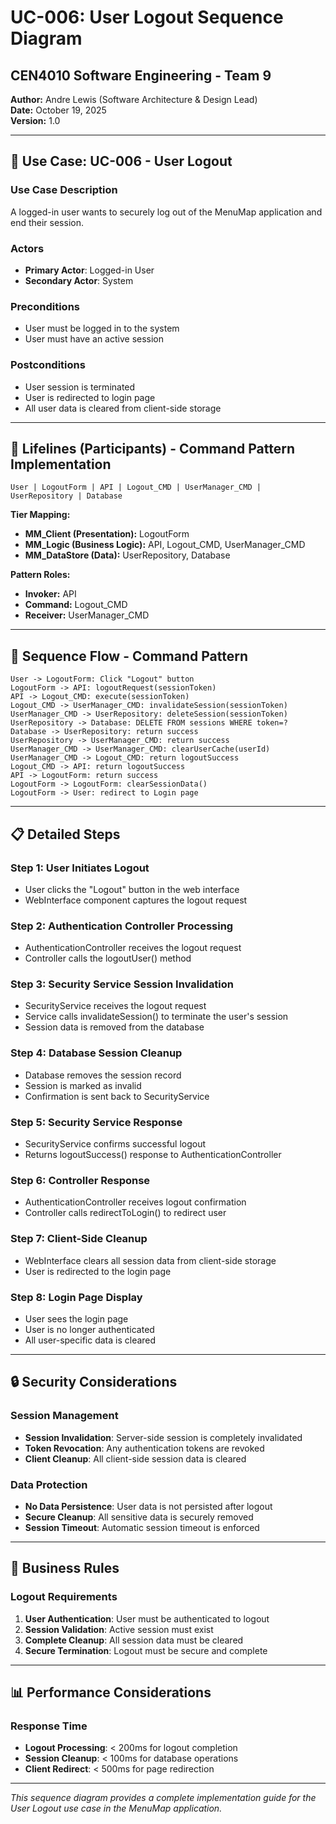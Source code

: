 # UC-006: User Logout Sequence Diagram
## CEN4010 Software Engineering - Team 9

**Author:** Andre Lewis (Software Architecture & Design Lead)  
**Date:** October 19, 2025  
**Version:** 1.0

---

## 🎯 Use Case: UC-006 - User Logout

### **Use Case Description**
A logged-in user wants to securely log out of the MenuMap application and end their session.

### **Actors**
- **Primary Actor**: Logged-in User
- **Secondary Actor**: System

### **Preconditions**
- User must be logged in to the system
- User must have an active session

### **Postconditions**
- User session is terminated
- User is redirected to login page
- All user data is cleared from client-side storage

---

## 🎯 **Lifelines (Participants) - Command Pattern Implementation**

```
User | LogoutForm | API | Logout_CMD | UserManager_CMD | UserRepository | Database
```

**Tier Mapping:**
- **MM_Client (Presentation):** LogoutForm
- **MM_Logic (Business Logic):** API, Logout_CMD, UserManager_CMD
- **MM_DataStore (Data):** UserRepository, Database

**Pattern Roles:**
- **Invoker:** API
- **Command:** Logout_CMD
- **Receiver:** UserManager_CMD

---

## 🔄 Sequence Flow - Command Pattern

```
User -> LogoutForm: Click "Logout" button
LogoutForm -> API: logoutRequest(sessionToken)
API -> Logout_CMD: execute(sessionToken)
Logout_CMD -> UserManager_CMD: invalidateSession(sessionToken)
UserManager_CMD -> UserRepository: deleteSession(sessionToken)
UserRepository -> Database: DELETE FROM sessions WHERE token=?
Database -> UserRepository: return success
UserRepository -> UserManager_CMD: return success
UserManager_CMD -> UserManager_CMD: clearUserCache(userId)
UserManager_CMD -> Logout_CMD: return logoutSuccess
Logout_CMD -> API: return logoutSuccess
API -> LogoutForm: return success
LogoutForm -> LogoutForm: clearSessionData()
LogoutForm -> User: redirect to Login page
```

---

## 📋 Detailed Steps

### **Step 1: User Initiates Logout**
- User clicks the "Logout" button in the web interface
- WebInterface component captures the logout request

### **Step 2: Authentication Controller Processing**
- AuthenticationController receives the logout request
- Controller calls the logoutUser() method

### **Step 3: Security Service Session Invalidation**
- SecurityService receives the logout request
- Service calls invalidateSession() to terminate the user's session
- Session data is removed from the database

### **Step 4: Database Session Cleanup**
- Database removes the session record
- Session is marked as invalid
- Confirmation is sent back to SecurityService

### **Step 5: Security Service Response**
- SecurityService confirms successful logout
- Returns logoutSuccess() response to AuthenticationController

### **Step 6: Controller Response**
- AuthenticationController receives logout confirmation
- Controller calls redirectToLogin() to redirect user

### **Step 7: Client-Side Cleanup**
- WebInterface clears all session data from client-side storage
- User is redirected to the login page

### **Step 8: Login Page Display**
- User sees the login page
- User is no longer authenticated
- All user-specific data is cleared

---

## 🔒 Security Considerations

### **Session Management**
- **Session Invalidation**: Server-side session is completely invalidated
- **Token Revocation**: Any authentication tokens are revoked
- **Client Cleanup**: All client-side session data is cleared

### **Data Protection**
- **No Data Persistence**: User data is not persisted after logout
- **Secure Cleanup**: All sensitive data is securely removed
- **Session Timeout**: Automatic session timeout is enforced

---

## 🎯 Business Rules

### **Logout Requirements**
1. **User Authentication**: User must be authenticated to logout
2. **Session Validation**: Active session must exist
3. **Complete Cleanup**: All session data must be cleared
4. **Secure Termination**: Logout must be secure and complete

---

## 📊 Performance Considerations

### **Response Time**
- **Logout Processing**: < 200ms for logout completion
- **Session Cleanup**: < 100ms for database operations
- **Client Redirect**: < 500ms for page redirection

---

*This sequence diagram provides a complete implementation guide for the User Logout use case in the MenuMap application.*
